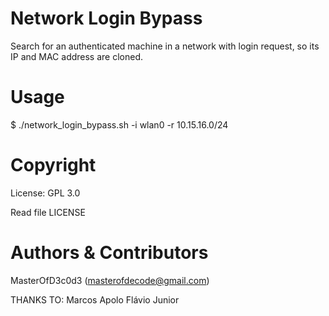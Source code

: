 # Network Login Bypass
Search for an authenticated machine in a network with login request, so its IP and MAC address are cloned.
# Usage
$ ./network_login_bypass.sh -i wlan0 -r 10.15.16.0/24
# Copyright
License: GPL 3.0

Read file LICENSE
# Authors & Contributors
MasterOfD3c0d3 (<masterofdecode@gmail.com>)

THANKS TO: Marcos Apolo Flávio Junior
